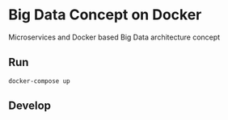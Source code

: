 # Big Data Concept on Docker
Microservices and Docker based Big Data architecture concept

## Run
    docker-compose up
## Develop
